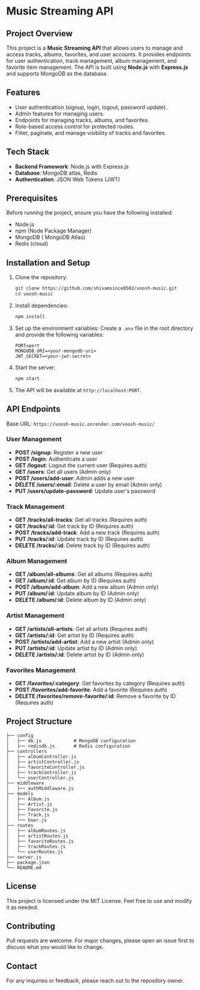 # Music Streaming API

## Project Overview

This project is a **Music Streaming API** that allows users to manage and access tracks, albums, favorites, and user accounts. It provides endpoints for user authentication, track management, album management, and favorite item management. The API is built using **Node.js** with **Express.js** and supports MongoDB as the database.



## Features

- User authentication (signup, login, logout, password update).
- Admin features for managing users.
- Endpoints for managing tracks, albums, and favorites.
- Role-based access control for protected routes.
- Filter, paginate, and manage visibility of tracks and favorites.

## Tech Stack

- **Backend Framework**: Node.js with Express.js
- **Database**: MongoDB atlas, Redis
- **Authentication**: JSON Web Tokens (JWT)

## Prerequisites

Before running the project, ensure you have the following installed:

- Node.js
- npm (Node Package Manager)
- MongoDB ( MongoDB Atlas)
- Redis (cloud)

## Installation and Setup

1. Clone the repository:

   ```bash
   git clone https://github.com/shivamsince0502/voosh-music.git
   cd voosh-music
   ```

2. Install dependencies:

   ```bash
   npm install
   ```

3. Set up the environment variables:
   Create a `.env` file in the root directory and provide the following variables:

   ```env
   PORT=port
   MONGODB_URI=<your-mongodb-uri>
   JWT_SECRET=<your-jwt-secret>
   ```

4. Start the server:

   ```bash
   npm start
   ```

5. The API will be available at `http://localhost:PORT`.


## API Endpoints

Base URL: `https://voosh-music.onrender.com/voosh-music/`

### User Management
- **POST /signup**: Register a new user
- **POST /login**: Authenticate a user
- **GET /logout**: Logout the current user (Requires auth)
- **GET /users**: Get all users (Admin only)
- **POST /users/add-user**: Admin adds a new user
- **DELETE /users/:email**: Delete a user by email (Admin only)
- **PUT /users/update-password**: Update user's password

### Track Management
- **GET /tracks/all-tracks**: Get all tracks (Requires auth)
- **GET /tracks/:id**: Get track by ID (Requires auth)
- **POST /tracks/add-track**: Add a new track (Requires auth)
- **PUT /tracks/:id**: Update track by ID (Requires auth)
- **DELETE /tracks/:id**: Delete track by ID (Requires auth)

### Album Management
- **GET /album/all-albums**: Get all albums (Requires auth)
- **GET /album/:id**: Get album by ID (Requires auth)
- **POST /album/add-album**: Add a new album (Admin only)
- **PUT /album/:id**: Update album by ID (Admin only)
- **DELETE /album/:id**: Delete album by ID (Admin only)

### Artist Management
- **GET /artists/all-artists**: Get all artists (Requires auth)
- **GET /artists/:id**: Get artist by ID (Requires auth)
- **POST /artists/add-artist**: Add a new artist (Admin only)
- **PUT /artists/:id**: Update artist by ID (Admin only)
- **DELETE /artists/:id**: Delete artist by ID (Admin only)

### Favorites Management
- **GET /favorites/:category**: Get favorites by category (Requires auth)
- **POST /favorites/add-favorite**: Add a favorite (Requires auth)
- **DELETE /favorites/remove-favorite/:id**: Remove a favorite by ID (Requires auth)



## Project Structure

```
├── config
│   ├── db.js            # MongoDB configuration
│   ├── redisdb.js       # Redis configuration
├── controllers
│   ├── albumController.js
│   ├── artistController.js
│   ├── favoriteController.js
│   ├── trackController.js
│   └── userController.js
├── middleware
│   ├── authMiddleware.js
├── models
│   ├── Album.js
│   ├── Artist.js
│   ├── Favorite.js
│   ├── Track.js
│   └── User.js
├── routes
│   ├── albumRoutes.js
│   ├── artistRoutes.js
│   ├── favoriteRoutes.js
│   ├── trackRoutes.js
│   └── userRoutes.js
├── server.js
├── package.json
└── README.md

```

## License

This project is licensed under the MIT License. Feel free to use and modify it as needed.

## Contributing

Pull requests are welcome. For major changes, please open an issue first to discuss what you would like to change.

## Contact

For any inquiries or feedback, please reach out to the repository owner.

